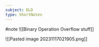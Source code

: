 ```yaml
---
subject: DLD
type: ShortNotes
---
```

#note
![[Binary Operation Overflow stuff]]

![[Pasted image 20231117021905.png]]

